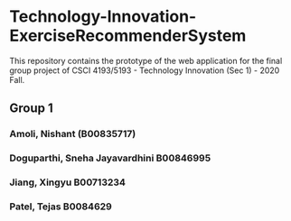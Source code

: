 # Technology-Innovation-ExerciseRecommenderSystem
This repository contains the prototype of the web application for the final group project of CSCI 4193/5193 - Technology Innovation (Sec 1) - 2020 Fall. 

## Group 1
### Amoli, Nishant (B00835717)
### Doguparthi, Sneha Jayavardhini B00846995
### Jiang, Xingyu B00713234 
### Patel, Tejas B0084629
